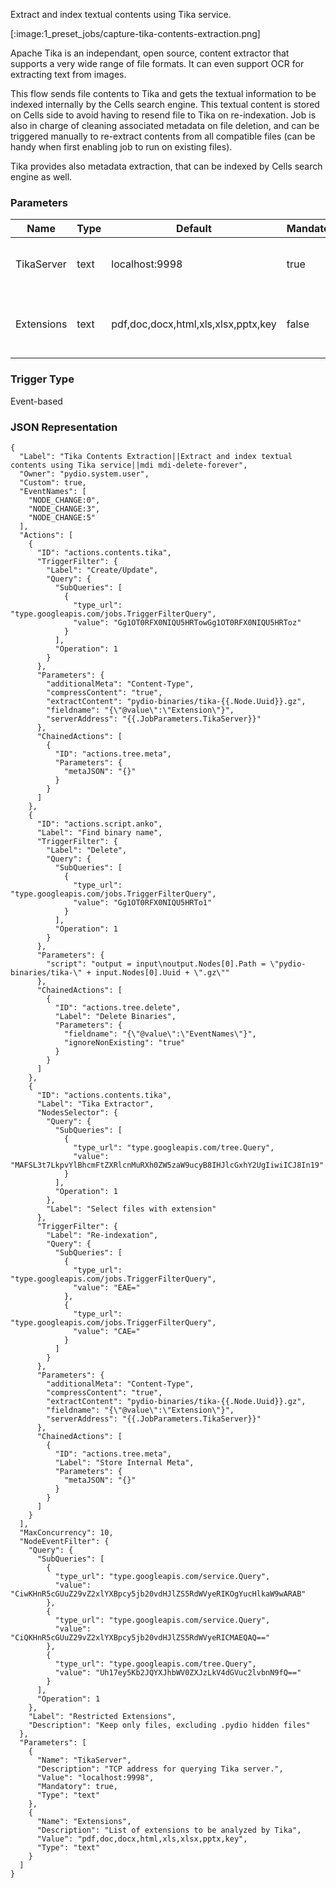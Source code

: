 
Extract and index textual contents using Tika service.

[:image:1_preset_jobs/capture-tika-contents-extraction.png]

Apache Tika is an independant, open source, content extractor that supports a very wide range of file formats. It can
even support OCR for extracting text from images. 

This flow sends file contents to Tika and gets the textual information to be indexed internally by the Cells search engine. 
This textual content is stored on Cells side to avoid having to resend file to Tika on re-indexation. Job is also in charge 
of cleaning associated metadata on file deletion, and can be triggered manually to re-extract contents from all compatible files (can be handy when first enabling job to run on existing files).

Tika provides also metadata extraction, that can be indexed by Cells search engine as well.

### Parameters

|Name|Type|Default|Mandatory|Description|
|----|----|-------|---------|-----------|
|TikaServer|text|localhost:9998|true|TCP address for querying Tika server.|
|Extensions|text|pdf,doc,docx,html,xls,xlsx,pptx,key|false|List of extensions to be analyzed by Tika|



### Trigger Type
Event-based

### JSON Representation

```
{
  "Label": "Tika Contents Extraction||Extract and index textual contents using Tika service||mdi mdi-delete-forever",
  "Owner": "pydio.system.user",
  "Custom": true,
  "EventNames": [
    "NODE_CHANGE:0",
    "NODE_CHANGE:3",
    "NODE_CHANGE:5"
  ],
  "Actions": [
    {
      "ID": "actions.contents.tika",
      "TriggerFilter": {
        "Label": "Create/Update",
        "Query": {
          "SubQueries": [
            {
              "type_url": "type.googleapis.com/jobs.TriggerFilterQuery",
              "value": "Gg1OT0RFX0NIQU5HRTowGg1OT0RFX0NIQU5HRToz"
            }
          ],
          "Operation": 1
        }
      },
      "Parameters": {
        "additionalMeta": "Content-Type",
        "compressContent": "true",
        "extractContent": "pydio-binaries/tika-{{.Node.Uuid}}.gz",
        "fieldname": "{\"@value\":\"Extension\"}",
        "serverAddress": "{{.JobParameters.TikaServer}}"
      },
      "ChainedActions": [
        {
          "ID": "actions.tree.meta",
          "Parameters": {
            "metaJSON": "{}"
          }
        }
      ]
    },
    {
      "ID": "actions.script.anko",
      "Label": "Find binary name",
      "TriggerFilter": {
        "Label": "Delete",
        "Query": {
          "SubQueries": [
            {
              "type_url": "type.googleapis.com/jobs.TriggerFilterQuery",
              "value": "Gg1OT0RFX0NIQU5HRTo1"
            }
          ],
          "Operation": 1
        }
      },
      "Parameters": {
        "script": "output = input\noutput.Nodes[0].Path = \"pydio-binaries/tika-\" + input.Nodes[0].Uuid + \".gz\""
      },
      "ChainedActions": [
        {
          "ID": "actions.tree.delete",
          "Label": "Delete Binaries",
          "Parameters": {
            "fieldname": "{\"@value\":\"EventNames\"}",
            "ignoreNonExisting": "true"
          }
        }
      ]
    },
    {
      "ID": "actions.contents.tika",
      "Label": "Tika Extractor",
      "NodesSelector": {
        "Query": {
          "SubQueries": [
            {
              "type_url": "type.googleapis.com/tree.Query",
              "value": "MAFSL3t7LkpvYlBhcmFtZXRlcnMuRXh0ZW5zaW9ucyB8IHJlcGxhY2UgIiwiICJ8In19"
            }
          ],
          "Operation": 1
        },
        "Label": "Select files with extension"
      },
      "TriggerFilter": {
        "Label": "Re-indexation",
        "Query": {
          "SubQueries": [
            {
              "type_url": "type.googleapis.com/jobs.TriggerFilterQuery",
              "value": "EAE="
            },
            {
              "type_url": "type.googleapis.com/jobs.TriggerFilterQuery",
              "value": "CAE="
            }
          ]
        }
      },
      "Parameters": {
        "additionalMeta": "Content-Type",
        "compressContent": "true",
        "extractContent": "pydio-binaries/tika-{{.Node.Uuid}}.gz",
        "fieldname": "{\"@value\":\"Extension\"}",
        "serverAddress": "{{.JobParameters.TikaServer}}"
      },
      "ChainedActions": [
        {
          "ID": "actions.tree.meta",
          "Label": "Store Internal Meta",
          "Parameters": {
            "metaJSON": "{}"
          }
        }
      ]
    }
  ],
  "MaxConcurrency": 10,
  "NodeEventFilter": {
    "Query": {
      "SubQueries": [
        {
          "type_url": "type.googleapis.com/service.Query",
          "value": "CiwKHnR5cGUuZ29vZ2xlYXBpcy5jb20vdHJlZS5RdWVyeRIKOgYucHlkaW9wARAB"
        },
        {
          "type_url": "type.googleapis.com/service.Query",
          "value": "CiQKHnR5cGUuZ29vZ2xlYXBpcy5jb20vdHJlZS5RdWVyeRICMAEQAQ=="
        },
        {
          "type_url": "type.googleapis.com/tree.Query",
          "value": "Uh17ey5Kb2JQYXJhbWV0ZXJzLkV4dGVuc2lvbnN9fQ=="
        }
      ],
      "Operation": 1
    },
    "Label": "Restricted Extensions",
    "Description": "Keep only files, excluding .pydio hidden files"
  },
  "Parameters": [
    {
      "Name": "TikaServer",
      "Description": "TCP address for querying Tika server.",
      "Value": "localhost:9998",
      "Mandatory": true,
      "Type": "text"
    },
    {
      "Name": "Extensions",
      "Description": "List of extensions to be analyzed by Tika",
      "Value": "pdf,doc,docx,html,xls,xlsx,pptx,key",
      "Type": "text"
    }
  ]
}
```
